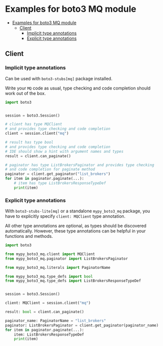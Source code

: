 <a id="examples-for-boto3-mq-module"></a>

# Examples for boto3 MQ module

- [Examples for boto3 MQ module](#examples-for-boto3-mq-module)
  - [Client](#client)
    - [Implicit type annotations](#implicit-type-annotations)
    - [Explicit type annotations](#explicit-type-annotations)

<a id="client"></a>

## Client

<a id="implicit-type-annotations"></a>

### Implicit type annotations

Can be used with `boto3-stubs[mq]` package installed.

Write your `MQ` code as usual, type checking and code completion should work
out of the box.

```python
import boto3


session = boto3.Session()

# client has type MQClient
# and provides type checking and code completion
client = session.client("mq")

# result has type bool
# and provides type checking and code completion
# IDE should show a hint with argument names and types
result = client.can_paginate()

# paginator has type ListBrokersPaginator and provides type checking
# and code completion for paginate method
paginator = client.get_paginator("list_brokers")
for item in paginator.paginate(...):
    # item has type ListBrokersResponseTypeDef
    print(item)
```

<a id="explicit-type-annotations"></a>

### Explicit type annotations

With `boto3-stubs-lite[mq]` or a standalone `mypy_boto3_mq` package, you have
to explicitly specify `client: MQClient` type annotation.

All other type annotations are optional, as types should be discovered
automatically. However, these type annotations can be helpful in your functions
and methods.

```python
import boto3

from mypy_boto3_mq.client import MQClient
from mypy_boto3_mq.paginator import ListBrokersPaginator

from mypy_boto3_mq.literals import PaginatorName

from mypy_boto3_mq.type_defs import bool
from mypy_boto3_mq.type_defs import ListBrokersResponseTypeDef


session = boto3.Session()

client: MQClient = session.client("mq")

result: bool = client.can_paginate()

paginator_name: PaginatorName = "list_brokers"
paginator: ListBrokersPaginator = client.get_paginator(paginator_name)
for item in paginator.paginate(...):
    item: ListBrokersResponseTypeDef
    print(item)
```
